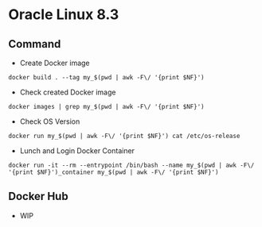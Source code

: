 # Oracle Linux 8.3


## Command

+ Create Docker image

```
docker build . --tag my_$(pwd | awk -F\/ '{print $NF}')
```

+ Check created Docker image

```
docker images | grep my_$(pwd | awk -F\/ '{print $NF}')
```

+ Check OS Version

```
docker run my_$(pwd | awk -F\/ '{print $NF}') cat /etc/os-release
```

+ Lunch and Login Docker Container

```
docker run -it --rm --entrypoint /bin/bash --name my_$(pwd | awk -F\/ '{print $NF}')_container my_$(pwd | awk -F\/ '{print $NF}')
```

## Docker Hub

+ WIP 
